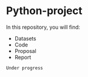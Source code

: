 # Python-project
In this repository, you will find:
+ Datasets
+ Code
+ Proposal
+ Report
```
Under progress
```

